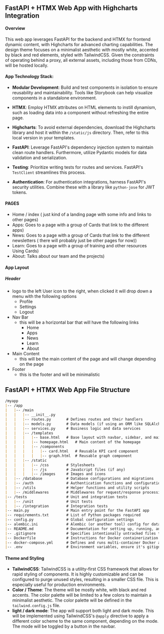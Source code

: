  
## FastAPI + HTMX Web App with Highcharts Integration

#### Overview

This web app leverages FastAPI for the backend and HTMX for frontend dynamic content, with Highcharts for advanced charting capabilities. The design theme focuses on a minimalist aesthetic with mostly white, accented by black and red elements, styled with TailwindCSS. Given the constraints of operating behind a proxy, all external assets, including those from CDNs, will be hosted locally.

#### App Technology Stack:

- **Modular Development**: Build and test components in isolation to ensure reusability and maintainability. Tools like Storybook can help visualize components in a standalone environment.

- **HTMX**: Employ HTMX attributes on HTML elements to instill dynamism, such as loading data into a component without refreshing the entire page.

- **Highcharts**: To avoid external dependencies, download the Highcharts library and host it within the `/static/js` directory. Then, refer to this local version in your templates.

- **FastAPI**: Leverage FastAPI's dependency injection system to maintain clean route handlers. Furthermore, utilize Pydantic models for data validation and serialization.

- **Testing**: Prioritize writing tests for routes and services. FastAPI's `TestClient` streamlines this process.

- **Authentication**: For authentication integrations, harness FastAPI's security utilities. Combine these with a library like `python-jose` for JWT tokens.

#### PAGES
- Home / index ( just kind of a landing page with some info and links to other pages)
- Apps: Goes to a page with a group of Cards that link to the different apps)
- News: Goes to a page with a group of Cards that link to the different newsletters ( there will probably just be other pages for now))
- Learn: Goes to a page with a group of training and other resources Using Cards)
- About: Talks about our team and the projects)


#### App Layout
#####  Header 
 - logo to the left User icon to the right, when clicked it will drop down a menu with the following options
   - Profile
   - Settings
   - Logout
- Nav Bar
  - this will be a horizontal bar that will have the following links
    - Home
    - Apps
    - News
    - Learn
    - About
- Main Content
  - this will be the main content of the page and will change depending on the page
- Footer
  - this is the footer and will be minimalistic 


## FastAPI + HTMX Web App File Structure

```markdown
/myapp
|-- /app
|   |-- /main
|   |   |-- __init__.py
|   |   |-- routes.py       # Defines routes and their handlers
|   |   |-- models.py       # Data models (if using an ORM like SQLAlchemy)
|   |   |-- services.py     # Business logic and data services
|   |   |-- /templates
|   |   |   |-- base.html   # Base layout with navbar, sidebar, and main content section
|   |   |   |-- homepage.html   # Main content of the homepage
|   |   |   |-- /components
|   |   |   |   |-- card.html   # Reusable KPI card component
|   |   |   |   |-- graph.html  # Reusable graph component
|   |   |-- /static
|   |   |   |-- /css        # Stylesheets
|   |   |   |-- /js         # JavaScript files (if any)
|   |   |   |-- /images     # Images and icons
|   |-- /database           # Database configurations and migrations
|   |-- /auth               # Authentication functions and configurations
|   |-- /utils              # Helper functions and utility scripts
|   |-- /middlewares        # Middlewares for request/response processing
|-- /tests                  # Unit and integration tests
|   |-- /unit               # Unit tests
|   |-- /integration        # Integration tests
|-- main.py                 # Main entry point for the FastAPI app
|-- requirements.txt        # List of Python packages required
|-- config.py               # Global configuration settings
|-- alembic.ini             # Alembic (or another tool) config for database migrations
|-- README.md               # Documentation for setting up, running, and using the app
|-- .gitignore              # Specifies intentionally untracked files to ignore in Git
|-- Dockerfile              # Instructions for Docker containerization (if you plan to use Docker)
|-- docker-compose.yml      # Defines and runs multi-container Docker applications (if relevant)
|-- .env                    # Environment variables, ensure it's gitignored for security
```


#### Theme and Styling

- **TailwindCSS**: TailwindCSS is a utility-first CSS framework that allows for rapid styling of components. It is highly customizable and can be configured to purge unused styles, resulting in a smaller CSS file. This is especially useful for production environments.
- **Color / Theme**: The theme will be mostly white, with black and red accents. The color palette will be limited to a few colors to maintain a minimalist aesthetic. The color palette will be defined in the `tailwind.config.js` file.
- **light / dark mode**: The app will support both light and dark mode. This will be implemented using TailwindCSS's `@apply` directive to apply a different color scheme to the same component, depending on the mode. The mode will be toggled by a button in the navbar.

